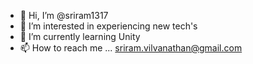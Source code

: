 - 👋 Hi, I’m @sriram1317
- 👀 I’m interested in experiencing new tech's  
- 🌱 I’m currently learning Unity
- 📫 How to reach me ... sriram.vilvanathan@gmail.com

<!---
sriram1317/sriram1317 is a ✨ special ✨ repository because its `README.md` (this file) appears on your GitHub profile.
You can click the Preview link to take a look at your changes.
--->
